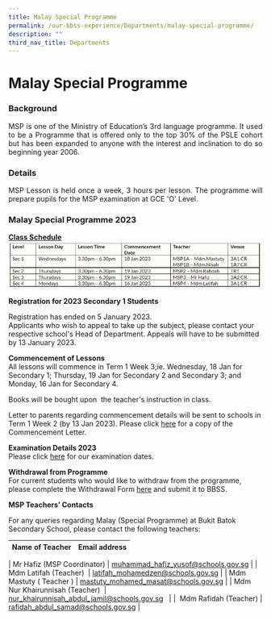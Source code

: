 ```yaml
---
title: Malay Special Programme
permalink: /our-bbss-experience/Departments/malay-special-programme/
description: ""
third_nav_title: Departments
---
```

# Malay Special Programme


### Background
<p style="text-align: justify;">MSP is one of the Ministry of Education’s 3rd language programme. It used to be a Programme that is offered only to the top 30% of the PSLE cohort but has been expanded to anyone with the interest and inclination to do so beginning year 2006.</p>

### Details
<p style="text-align: justify;">MSP Lesson is held once a week, 3 hours per lesson. The programme will prepare pupils for the MSP examination at GCE 'O' Level.</p>


### Malay Special Programme 2023

<b><u>Class Schedule</u></b>
<img src=/images/Our%20BBSS%20Experience/MSP/MSP2023.jpg>


**Registration for 2023 Secondary 1 Students**

Registration has ended on 5 January 2023.  
Applicants who wish to appeal to take up the subject, please contact your respective school's Head of Department. Appeals will have to be submitted by 13 January 2023.

**Commencement of Lessons**  
All lessons will commence in Term 1 Week 3;ie. Wednesday, 18 Jan for Secondary 1; Thursday, 19 Jan for Secondary 2 and Secondary 3; and Monday, 16 Jan for Secondary 4.

Books will be bought upon  the teacher's instruction in class.

Letter to parents regarding commencement details will be sent to schools in Term 1 Week 2 (by 13 Jan 2023). Please click [here](https://drive.google.com/file/d/12yhrF7R1knXRdmlAqMiaoagd1U7jV5Kz/view?usp=share_link) for a copy of the Commencement Letter.

**Examination Details 2023**  
Please click [here](https://drive.google.com/file/d/1nDaMWiIHMeVFeirf7b-GYNfaG3WyFTQn/view?usp=share_link) for our examination dates.

**Withdrawal from Programme**  
For current students who would like to withdraw from the programme, please complete the Withdrawal Form [here](https://drive.google.com/file/d/1mp94Uu4le4iGdYJpsK5ix2zd_ezln-MF/view?usp=share_link) and submit it to BBSS.  

**MSP Teachers’ Contacts**  

For any queries regarding Malay (Special Programme) at Bukit Batok Secondary School, please contact the following teachers:

| Name of Teacher | Email address |
| --- | --- |
| 
Mr Hafiz (MSP Coordinator) | muhammad_hafiz_yusof@schools.gov.sg |
| Mdm Latifah (Teacher)  | latifah_mohamedzen@schools.gov.sg |
| Mdm Mastuty ( Teacher ) | mastuty_mohamed_masat@schools.gov.sg |
| Mdm Nur Khairunnisah (Teacher)  | nur_khairunnisah_abdul_jamil@schools.gov.sg   |
|  Mdm Rafidah (Teacher) | rafidah_abdul_samad@schools.gov.sg |